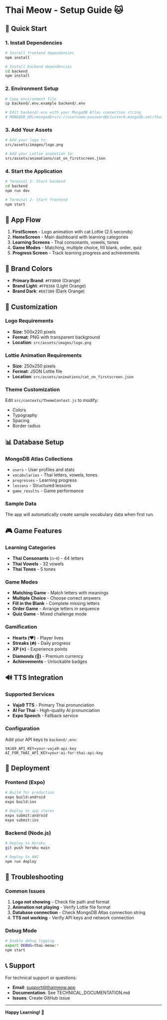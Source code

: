 # Thai Meow - Setup Guide 🐱

## 🚀 Quick Start

### 1. Install Dependencies
```bash
# Install frontend dependencies
npm install

# Install backend dependencies
cd backend
npm install
```

### 2. Environment Setup
```bash
# Copy environment file
cp backend/.env.example backend/.env

# Edit backend/.env with your MongoDB Atlas connection string
# MONGODB_URL=mongodb+srv://username:password@cluster0.mongodb.net/thai-meow?retryWrites=true&w=majority
```

### 3. Add Your Assets
```bash
# Add your logo to:
src/assets/images/logo.png

# Add your Lottie animation to:
src/assets/animations/cat_on_firstscreen.json
```

### 4. Start the Application
```bash
# Terminal 1: Start backend
cd backend
npm run dev

# Terminal 2: Start frontend
npm start
```

## 📱 App Flow

1. **FirstScreen** - Logo animation with cat Lottie (2.5 seconds)
2. **HomeScreen** - Main dashboard with learning categories
3. **Learning Screens** - Thai consonants, vowels, tones
4. **Game Modes** - Matching, multiple choice, fill blank, order, quiz
5. **Progress Screen** - Track learning progress and achievements

## 🎨 Brand Colors

- **Primary Brand**: `#FF8000` (Orange)
- **Brand Light**: `#FFB366` (Light Orange)
- **Brand Dark**: `#E67300` (Dark Orange)

## 🔧 Customization

### Logo Requirements
- **Size**: 500x220 pixels
- **Format**: PNG with transparent background
- **Location**: `src/assets/images/logo.png`

### Lottie Animation Requirements
- **Size**: 250x250 pixels
- **Format**: JSON Lottie file
- **Location**: `src/assets/animations/cat_on_firstscreen.json`

### Theme Customization
Edit `src/contexts/ThemeContext.js` to modify:
- Colors
- Typography
- Spacing
- Border radius

## 📊 Database Setup

### MongoDB Atlas Collections
- `users` - User profiles and stats
- `vocabularies` - Thai letters, vowels, tones
- `progresses` - Learning progress
- `lessons` - Structured lessons
- `game_results` - Game performance

### Sample Data
The app will automatically create sample vocabulary data when first run.

## 🎮 Game Features

### Learning Categories
- **Thai Consonants** (ก-ฮ) - 44 letters
- **Thai Vowels** - 32 vowels
- **Thai Tones** - 5 tones

### Game Modes
- **Matching Game** - Match letters with meanings
- **Multiple Choice** - Choose correct answers
- **Fill in the Blank** - Complete missing letters
- **Order Game** - Arrange letters in sequence
- **Quiz Game** - Mixed challenge mode

### Gamification
- **Hearts (❤️)** - Player lives
- **Streaks (🔥)** - Daily progress
- **XP (⭐)** - Experience points
- **Diamonds (💎)** - Premium currency
- **Achievements** - Unlockable badges

## 🔊 TTS Integration

### Supported Services
- **Vaja9 TTS** - Primary Thai pronunciation
- **AI For Thai** - High-quality AI pronunciation
- **Expo Speech** - Fallback service

### Configuration
Add your API keys to `backend/.env`:
```
VAJA9_API_KEY=your-vaja9-api-key
AI_FOR_THAI_API_KEY=your-ai-for-thai-api-key
```

## 🚀 Deployment

### Frontend (Expo)
```bash
# Build for production
expo build:android
expo build:ios

# Deploy to app stores
expo submit:android
expo submit:ios
```

### Backend (Node.js)
```bash
# Deploy to Heroku
git push heroku main

# Deploy to AWS
npm run deploy
```

## 🐛 Troubleshooting

### Common Issues
1. **Logo not showing** - Check file path and format
2. **Animation not playing** - Verify Lottie file format
3. **Database connection** - Check MongoDB Atlas connection string
4. **TTS not working** - Verify API keys and network connection

### Debug Mode
```bash
# Enable debug logging
export DEBUG=thai-meow:*
npm start
```

## 📞 Support

For technical support or questions:
- **Email**: support@thaimeow.app
- **Documentation**: See TECHNICAL_DOCUMENTATION.md
- **Issues**: Create GitHub issue

---

**Happy Learning! 🎉**

